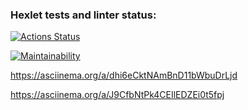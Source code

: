 ### Hexlet tests and linter status:
[![Actions Status](https://github.com/Svetlenkaja/frontend-project-44/actions/workflows/hexlet-check.yml/badge.svg)](https://github.com/Svetlenkaja/frontend-project-44/actions)

[![Maintainability](https://api.codeclimate.com/v1/badges/02fff497071c52e4e9bc/maintainability)](https://codeclimate.com/github/Svetlenkaja/frontend-project-44/maintainability)

https://asciinema.org/a/dhi6eCktNAmBnD11bWbuDrLjd

https://asciinema.org/a/J9CfbNtPk4CEIlEDZEi0t5fpj